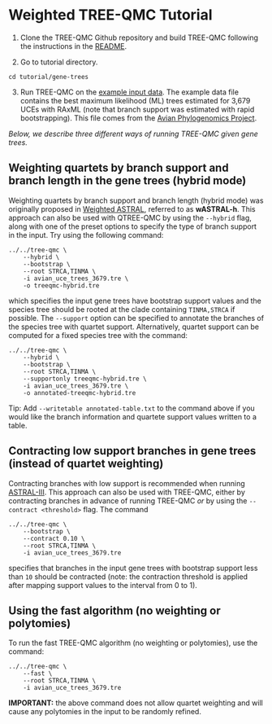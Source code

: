 Weighted TREE-QMC Tutorial
==========================

1. Clone the TREE-QMC Github repository and build TREE-QMC following the instructions in the [README](../../README.md).

2. Go to tutorial directory.
```
cd tutorial/gene-trees
```

3. Run TREE-QMC on the [example input data](avian_uce_trees_3679.tre). The example data file contains the best maximum likelihood (ML) trees estimated for 3,679 UCEs with RAxML (note that branch support was estimated with rapid bootstrapping). This file comes from the [Avian Phylogenomics Project](https://doi.org/10.1186/s13742-014-0038-1).

*Below, we describe three different ways of running TREE-QMC given gene trees.*

Weighting quartets by branch support and branch length in the gene trees (hybrid mode)
---
Weighting quartets by branch support and branch length (hybrid mode) was originally proposed in [Weighted ASTRAL](https://doi.org/10.1093/molbev/msac215), referred to as **wASTRAL-h**. This approach can also be used with QTREE-QMC by using the `--hybrid` flag, along with one of the preset options to specify the type of branch support in the input. Try using the following command:
```
../../tree-qmc \
	--hybrid \
	--bootstrap \
	--root STRCA,TINMA \
	-i avian_uce_trees_3679.tre \
	-o treeqmc-hybrid.tre
```
which specifies the input gene trees have bootstrap support values and the species tree should be rooted at the clade containing `TINMA,STRCA` if possible. 
The `--support` option can be specified to annotate the branches of the species tree with quartet support. Alternatively, quartet support can be computed for a fixed species tree with the command:
```
../../tree-qmc \
	--hybrid \
	--bootstrap \
	--root STRCA,TINMA \
	--supportonly treeqmc-hybrid.tre \
	-i avian_uce_trees_3679.tre \
	-o annotated-treeqmc-hybrid.tre
```
Tip: Add `--writetable annotated-table.txt` to the command above if you would like the branch information and quartete support values written to a table.

Contracting low support branches in gene trees (instead of quartet weighting)
---
Contracting branches with low support is recommended when running [ASTRAL-III](https://doi.org/10.1186/s12859-018-2129-y). This approach can also be used with TREE-QMC, either by contracting branches in advance of running TREE-QMC *or* by using the `--contract <threshold>` flag. The command
```
../../tree-qmc \
	--bootstrap \
	--contract 0.10 \
	--root STRCA,TINMA \
	-i avian_uce_trees_3679.tre
```
specifies that branches in the input gene trees with bootstrap support less than `10` should be contracted (note: the contraction threshold is applied after mapping support values to the interval from 0 to 1).

Using the fast algorithm (no weighting or polytomies)
---
To run the fast TREE-QMC algorithm (no weighting or polytomies), use the command:
```
../../tree-qmc \
	--fast \
	--root STRCA,TINMA \
	-i avian_uce_trees_3679.tre
```
**IMPORTANT:** the above command does not allow quartet weighting and will cause any polytomies in the input to be randomly refined.
